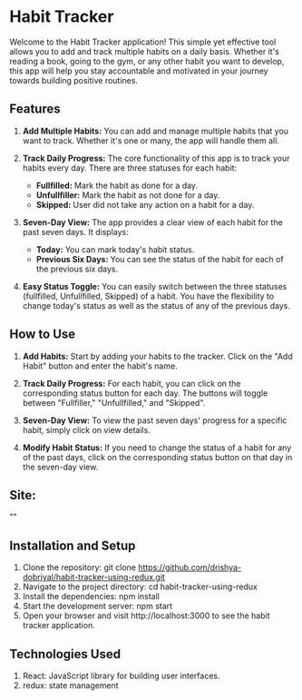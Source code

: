 # Habit Tracker

Welcome to the Habit Tracker application! This simple yet effective tool allows you to add and track multiple habits on a daily basis. Whether it's reading a book, going to the gym, or any other habit you want to develop, this app will help you stay accountable and motivated in your journey towards building positive routines.

## Features

1. **Add Multiple Habits:** You can add and manage multiple habits that you want to track. Whether it's one or many, the app will handle them all.

2. **Track Daily Progress:** The core functionality of this app is to track your habits every day. There are three statuses for each habit:

   - **Fullfilled:** Mark the habit as done for a day.
   - **Unfullfiller:** Mark the habit as not done for a day.
   - **Skipped:** User did not take any action on a habit for a day.

3. **Seven-Day View:** The app provides a clear view of each habit for the past seven days. It displays:

   - **Today:** You can mark today's habit status.
   - **Previous Six Days:** You can see the status of the habit for each of the previous six days.

4. **Easy Status Toggle:** You can easily switch between the three statuses (fullfilled, Unfullfilled, Skipped) of a habit. You have the flexibility to change today's status as well as the status of any of the previous days.

## How to Use

1. **Add Habits:** Start by adding your habits to the tracker. Click on the "Add Habit" button and enter the habit's name.

2. **Track Daily Progress:** For each habit, you can click on the corresponding status button for each day. The buttons will toggle between "Fullfiller," "Unfullfilled," and "Skipped".

3. **Seven-Day View:** To view the past seven days' progress for a specific habit, simply click on view details.

4. **Modify Habit Status:** If you need to change the status of a habit for any of the past days, click on the corresponding status button on that day in the seven-day view.

## Site: 
""

## Installation and Setup

1. Clone the repository: git clone https://github.com/drishya-dobriyal/habit-tracker-using-redux.git
2. Navigate to the project directory: cd habit-tracker-using-redux
3. Install the dependencies: npm install
4. Start the development server: npm start
5. Open your browser and visit http://localhost:3000 to see the habit tracker application.

## Technologies Used
1. React: JavaScript library for building user interfaces.
2. redux: state management



